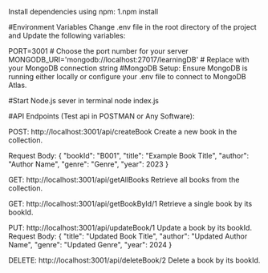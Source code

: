 Install dependencies using npm:
1.npm install

#Environment Variables
Change .env file in the root directory of the project and Update the following variables:

PORT=3001 # Choose the port number for your server
MONGODB_URI='mongodb://localhost:27017/learningDB' # Replace with your MongoDB connection string
#MongoDB Setup:
Ensure MongoDB is running either locally or configure your .env file to connect to MongoDB Atlas.

#Start Node.js sever in terminal
node index.js

#API Endpoints (Test api in POSTMAN or Any Software):

POST: http://localhost:3001/api/createBook
Create a new book in the collection.

Request Body:
{
"bookId": "B001",
"title": "Example Book Title",
"author": "Author Name",
"genre": "Genre",
"year": 2023
}

GET: http://localhost:3001/api/getAllBooks
Retrieve all books from the collection.

GET: http://localhost:3001/api/getBookById/1
Retrieve a single book by its bookId.

PUT: http://localhost:3001/api/updateBook/1
Update a book by its bookId.
Request Body:
{
"title": "Updated Book Title",
"author": "Updated Author Name",
"genre": "Updated Genre",
"year": 2024
}

DELETE: http://localhost:3001/api/deleteBook/2
Delete a book by its bookId.
